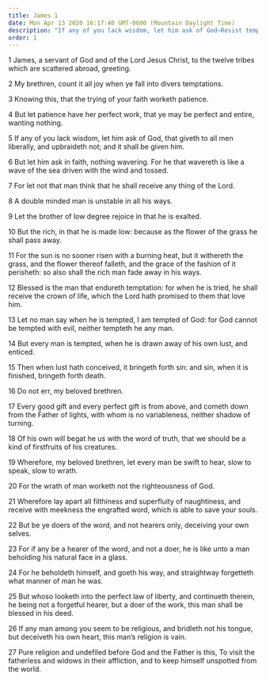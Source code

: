 ```yaml
---
title: James 1
date: Mon Apr 13 2020 16:17:40 GMT-0600 (Mountain Daylight Time)
description: "If any of you lack wisdom, let him ask of God—Resist temptation—Be doers of the word—James explains how to recognize pure religion."
order: 1
---
```


1 James, a servant of God and of the Lord Jesus Christ, to the twelve tribes which are scattered abroad, greeting.

2 My brethren, count it all joy when ye fall into divers temptations.

3 Knowing this, that the trying of your faith worketh patience.

4 But let patience have her perfect work, that ye may be perfect and entire, wanting nothing.

5 If any of you lack wisdom, let him ask of God, that giveth to all men liberally, and upbraideth not; and it shall be given him.

6 But let him ask in faith, nothing wavering. For he that wavereth is like a wave of the sea driven with the wind and tossed.

7 For let not that man think that he shall receive any thing of the Lord.

8 A double minded man is unstable in all his ways.

9 Let the brother of low degree rejoice in that he is exalted.

10 But the rich, in that he is made low: because as the flower of the grass he shall pass away.

11 For the sun is no sooner risen with a burning heat, but it withereth the grass, and the flower thereof falleth, and the grace of the fashion of it perisheth: so also shall the rich man fade away in his ways.

12 Blessed is the man that endureth temptation: for when he is tried, he shall receive the crown of life, which the Lord hath promised to them that love him.

13 Let no man say when he is tempted, I am tempted of God: for God cannot be tempted with evil, neither tempteth he any man.

14 But every man is tempted, when he is drawn away of his own lust, and enticed.

15 Then when lust hath conceived, it bringeth forth sin: and sin, when it is finished, bringeth forth death.

16 Do not err, my beloved brethren.

17 Every good gift and every perfect gift is from above, and cometh down from the Father of lights, with whom is no variableness, neither shadow of turning.

18 Of his own will begat he us with the word of truth, that we should be a kind of firstfruits of his creatures.

19 Wherefore, my beloved brethren, let every man be swift to hear, slow to speak, slow to wrath.

20 For the wrath of man worketh not the righteousness of God.

21 Wherefore lay apart all filthiness and superfluity of naughtiness, and receive with meekness the engrafted word, which is able to save your souls.

22 But be ye doers of the word, and not hearers only, deceiving your own selves.

23 For if any be a hearer of the word, and not a doer, he is like unto a man beholding his natural face in a glass.

24 For he beholdeth himself, and goeth his way, and straightway forgetteth what manner of man he was.

25 But whoso looketh into the perfect law of liberty, and continueth therein, he being not a forgetful hearer, but a doer of the work, this man shall be blessed in his deed.

26 If any man among you seem to be religious, and bridleth not his tongue, but deceiveth his own heart, this man’s religion is vain.

27 Pure religion and undefiled before God and the Father is this, To visit the fatherless and widows in their affliction, and to keep himself unspotted from the world.
